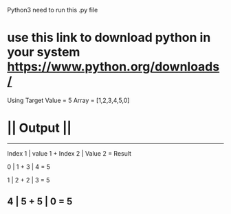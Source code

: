 Python3 need to run this .py file

# use this link to download python in your system https://www.python.org/downloads/

Using Target Value = 5 
      Array = [1,2,3,4,5,0]
# || Output || 
  ------------
Index 1 | value 1 + Index 2 | Value 2 = Result

   0    |    1    +    3    |    4    =   5

   1    |    2    +    2    |    3    =   5

   4    |    5    +    5    |    0    =   5
-----------------------------------------------
